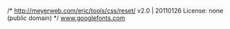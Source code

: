 /* http://meyerweb.com/eric/tools/css/reset/ 
   v2.0 | 20110126
   License: none (public domain)
*/
www.googlefonts.com
